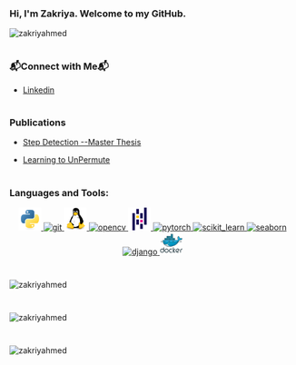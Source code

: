 ### Hi, I'm Zakriya. Welcome to my GitHub.
<p align="left"> <img src="https://komarev.com/ghpvc/?username=zakriyahmed&label=Profile%20views&color=0e75b6&style=flat" alt="zakriyahmed" /> </p>

#

### 📬Connect with Me📬
* [Linkedin](https://www.linkedin.com/in/muhammad-zakriya/)

#

### Publications
* [Step Detection --Master Thesis](https://github.com/zakriyahmed/Step-Detection-Master-Thesis/blob/main/Master%20Thesis.pdf)

* [Learning to UnPermute](https://opus4.kobv.de/opus4-fhws/solrsearch/index/search/start/0/rows/25/sortfield/score/sortorder/desc/searchtype/simple/query/learning+to+unpermute)


#
<h3 align="left">Languages and Tools:</h3>
<p align="center"> 
  <a href="https://www.python.org" target="_blank" rel="noreferrer"> <img src="https://raw.githubusercontent.com/devicons/devicon/master/icons/python/python-original.svg" alt="python" width="40" height="40"/> </a> 
  <a href="https://git-scm.com/" target="_blank" rel="noreferrer"> <img src="https://www.vectorlogo.zone/logos/git-scm/git-scm-icon.svg" alt="git" width="40" height="40"/> </a>
  <a href="https://www.linux.org/" target="_blank" rel="noreferrer"> <img src="https://raw.githubusercontent.com/devicons/devicon/master/icons/linux/linux-original.svg" alt="linux" width="40" height="40"/> </a> 
  <a href="https://opencv.org/" target="_blank" rel="noreferrer"> <img src="https://www.vectorlogo.zone/logos/opencv/opencv-icon.svg" alt="opencv" width="40" height="40"/> </a>
  <a href="https://pandas.pydata.org/" target="_blank" rel="noreferrer"> <img src="https://raw.githubusercontent.com/devicons/devicon/2ae2a900d2f041da66e950e4d48052658d850630/icons/pandas/pandas-original.svg" alt="pandas" width="40" height="40"/> </a>
  <a href="https://pytorch.org/" target="_blank" rel="noreferrer"> <img src="https://www.vectorlogo.zone/logos/pytorch/pytorch-icon.svg" alt="pytorch" width="40" height="40"/> </a> <a href="https://scikit-learn.org/" target="_blank" rel="noreferrer"> <img src="https://upload.wikimedia.org/wikipedia/commons/0/05/Scikit_learn_logo_small.svg" alt="scikit_learn" width="40" height="40"/> </a>
  <a href="https://seaborn.pydata.org/" target="_blank" rel="noreferrer"> <img src="https://seaborn.pydata.org/_images/logo-mark-lightbg.svg" alt="seaborn" width="40" height="40"/> </a> 
  <a href="https://fastapi.tiangolo.com/" target="_blank" rel="noreferrer"> <img src="https://fastapi.tiangolo.com/img/logo-margin/logo-teal.png" alt="django" width="120" height="40"/> </a> 
  <a href="https://www.docker.com/" target="_blank" rel="noreferrer"> <img src="https://raw.githubusercontent.com/devicons/devicon/master/icons/docker/docker-original-wordmark.svg" alt="docker" width="40" height="40"/> </a> 
</p>

#
<p><img align="center" src="https://github-readme-stats.vercel.app/api/top-langs?username=zakriyahmed&show_icons=true&locale=en&layout=compact" alt="zakriyahmed" /></p>

#
<p><img align="center" src="https://github-readme-stats.vercel.app/api?username=zakriyahmed&show_icons=true&locale=en"  width="300" alt="zakriyahmed" /></p>

#
<p><img align="center" src="https://github-readme-streak-stats.herokuapp.com/?user=zakriyahmed&" width="300" alt="zakriyahmed" /></p>

<!--
**zakriyahmed/zakriyahmed** is a ✨ _special_ ✨ repository because its `README.md` (this file) appears on your GitHub profile.

Here are some ideas to get you started:

- 🔭 I’m currently working on ...
- 🌱 I’m currently learning ...
- 👯 I’m looking to collaborate on ...
- 🤔 I’m looking for help with ...
- 💬 Ask me about ...
- 📫 How to reach me: ...
- 😄 Pronouns: ...
- ⚡ Fun fact: ...
-->
